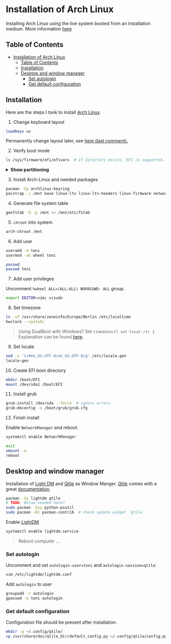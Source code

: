 # Installation of Arch Linux

Installing Arch Linux using the live system booted from an installation medium. More information [here](https://wiki.archlinux.org/title/installation_guide)

## Table of Contents

- [Installation of Arch Linux](#installation-of-arch-linux)
  - [Table of Contents](#table-of-contents)
  - [Installation](#installation)
  - [Desktop and window manager](#desktop-and-window-manager)
    - [Set autologin](#set-autologin)
    - [Get default configuration](#get-default-configuration)

## Installation

Here are the steps I took to install [Arch Linux](https://archlinux.org/).

1. Change keyboard layout

``` bash
loadkeys us
```

Permanently change layout later, see [here (last comment).](https://unix.stackexchange.com/questions/75519/how-to-set-default-console-keyboard-layout-in-arch-linux)

2. Verify boot mode

``` bash
ls /sys/firmware/efi/efivars  # If directory exists, EFI is supported.
```

<details><summary><b>Show partitioning</b></summary>

- Check disks

```bash
fdisk -l
# /dev/sda/ mostly likely
```

- Create EFI partition

```bash
fdisk /dev/sda
# g (new partition table)
# n (new partition
# 1
# enter
# +300M
# t
# 1 (EFI)
# w
```

- Create root partition

```bash
fdisk /dev/sda
# n (new partition
# 2
# enter
# +500G
# w
```

- Create home partition

```bash
fdisk /dev/sda
# n (new partition
# 2
# enter
# enter (remaining space)
# w
```

- Creating file systems

```bash
mkfs.fat -F32 /dev/sda1
mkfs.ext4 /dev/sda2
mkfs.ext4 /dev/sda3
```

- Mount home on root

```bash
mount /dev/sda2 /mnt
mkdir /mnt/home
mount /dev/sda3 /mnt/home
```
</details>

3. Install Arch-Linux and needed packages

```bash
pacman -Sy archlinux-keyring
pacstrap -i /mnt base linux-lts linux-lts-headers linux-firmware networkmanager sudo grub vim alacritty xorg-server xterm ttf-dejavu
```

4. Generate file system table

```bash
genfstab -U -p /mnt >> /mnt/etc/fstab
```

5. `chroot` into system

```bash
arch-chroot /mnt
```

6. Add user

```bash
useradd -m toni
usermod -aG wheel toni

passwd
passwd toni
```

7. Add user privileges

Uncomment `%wheel ALL=(ALL:ALL) NOPASSWD: ALL` group.

```bash
export EDITOR=vim; visudo
```

8. Set timezone

```bash
ln -sf /usr/share/zoneinfo/Europe/Berlin /etc/localtime
hwclock --systohc
```

> Using DualBoot with Windows? Set `timedatectl set-local-rtc 1`. Explanation can be found [here](https://itsfoss.com/wrong-time-dual-boot/).

9. Set locale

```bash
sed -i 's/#en_US.UTF-8/en_US.UTF-8/g' /etc/locale.gen
locale-gen
```

10. Create EFI boot directory

```bash
mkdir /boot/EFI
mount /dev/sda1 /boot/EFI
```

11. Install grub

```bash
grub-install /dev/sda --force  # ignore errors
grub-mkconfig -o /boot/grub/grub.cfg
```

12. Finish install

Enable `NetworkManager` and reboot.

```bash
systemctl enable NetworkManager

exit
umount -a
reboot
```

## Desktop and window manager

Installation of [Light DM](https://wiki.archlinux.org/title/LightDM) and [Qtile](http://www.qtile.org/) as Window Manger. [Qtile](http://www.qtile.org/) comes with a great [documentation](https://wiki.archlinux.org/title/Qtile).

```bash
pacman -Sy lightdm qtile
# TODO: Below needed here?
sudo pacman -Syu python-psutil
sudo pacman -Rc pacman-contrib  # check update widget `qtile`
```

Enable [LightDM](https://wiki.archlinux.org/title/LightDM)

```bash
systemctl enable lightdm.service
```

>Reboot computer ...

### Set autologin

Uncomment and set `autologin-user=toni` and `autologin-session=qtile`:

```bash
vim /etc/lightdm/lightdm.conf
```

Add `autologin` to user

```bash
groupadd -r autologin
gpasswd -a toni autologin
```

### Get default configuration

Configuration file should be present after installation.

```bash
mkdir -p ~/.config/qtile/
cp /usr/share/doc/qtile_dir/default_config.py ~/.config/qtile/config.py
```

